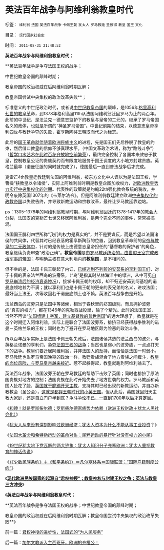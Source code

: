 # 英法百年战争与阿维利翁教皇时代

标签： `维利翁` `法国` `英法百年战争` `卡佩王朝` `犹太人` `罗马教廷` `圣彼得` `教皇` `国王` `文化` 

目录： `现代国家社会史`

时间： `2011-08-31 21:48:52`

**英法百年战争与阿维利翁教皇时代**；

**英法百年战争是争夺法国王权的战争；

中世纪教皇帝国的颠峰时期；

教皇帝国的政治权威在后阿维利翁时期瓦解；

教皇帝国尝试中央集权的政治改革失败**；

标准意义的中世纪政治时代，或者说[中世纪教皇帝国](../../../2011/1/24/什么是法治？中世纪道德法庭公信力何来？.md)的颠峰，是1056年[格里高利七世的教皇革](../../../2011/1/23/五四愚昧精神和中世纪道德法庭.md)命，到1378年格利高里11th从法国阿维利翁迁回罗马为止的两百年。此前的中世纪，是法兰克－德意志监护下的教皇与皇帝的二元的，继承了罗马帝国名义的政体，也就是所谓的“神圣罗马帝国”。中世纪前期的结束，以德意志皇帝享利四世与教廷争夺的失败，霍享斯陶芬王朝取而代之为标志。

此后的[国王革命就伴随着欧洲民族主义](../../../2011/3/7/《大宪章》是国王对教皇的革命.md)的进程，先是国王们先后挣脱了教皇的约束，然后借口教皇的信仰不够真理水平，（中国文革政治术语，称为“路线斗争”）（[哲学口水艺术在此时百花齐放地空前繁荣](../../../2010/8/2/哲人王的政治野心.md)），最终完全控制了各国本来效忠于教皇，控制教皇公证的贵族契约而有限度地服务于国王调度的大小地方封建贵族。英格兰最早（诺曼征服的同时就完成了），德国最后一直到普法战争后才完成。

克雷芒4th教皇迁教廷到法国的阿维利翁，被东方文化中人误以为是法国王权，学曹操“挟教皇以令诸侯”，实际上阿维利翁时期是教皇企图加收权力，[对欧洲教皇势力实行中央集权化的时期](../../../2010/7/6/亚里士多德的《政治学》预言了两千年中央集权毁灭性.md)。代表性的政策就是约翰22th强化教会系统的税收，并明令废除英国1307年的《卡莱尔法令》。但是阿维利翁教廷建立欧洲[中央集权化的政教帝国](../../../2009/12/3/“分久必合，合久必分”.md)以失败告终，并导致新教运动和宗教改革，最终让罗马教廷靠边站。

ps：1305-1378年的阿维利翁教皇时期，与阿维利翁回迁的1378-1417年的教会大分裂，法国支的克勒芒七世又移居阿维利翁，是两个完全不同的事件，常常被搞混。

法国国王腓利四世所称“我们的权力是真实的”，并不是要谋反，而是希望以法国诸侯的共同体，代替其时已经衰落的霍享斯陶芬的位置，回到教皇革命前的[皇帝与教皇的二元政体中](../../../2010/5/24/法兰克人的帝国从来没有存在过.md)，针对的是传统上由德意志皇帝担任的“基督教的保护者”的角色，教皇继续负责审查“政治正确”。**教皇帝国**是由[罗马教廷统治的，由世俗王室完成政治军事的帝国](../../../2010/5/23/基督教罗马帝国在阿拉伯征服阴影下分裂.md)；与明确主权在意大利境内的**教皇国**，是不相同的。

但不幸的是，法国卡佩王朝起了内讧，[已经逃到不列颠的安茹系的享利国王们](../../../2011/3/9/英王why对大宪章有诚信？法国弱在那里？.md)，对于卡佩的表亲法兰西岛的波旁系，（“岛”是指其时丛林海洋中的绿洲，从中可见[自罗马崩溃后的经济衰退惨况](../../../2010/11/10/罗马崩溃是基督教入主的代价.md)），接掌卡佩王朝的权印，却不归还安茹到阿基坦的诺曼底领地甚为不满；就以享利们也是卡佩王朝的更亲的表兄弟的名义，进攻法国；最好当上法王，次等收回若干诺曼底领土也不赖。英法百年战争由是开始。

法兰西岛的波旁只是法国中等诸侯，相当于春秋里的郑国级别。而且拥护波旁的“真实的权力”，都在1346年的克勒西战役里，输了个精光。此时的法国王室，当然不再谈“[法国组建十字军，建立基督教的普世帝国](../../../2010/5/24/法兰克“封建”因生产力大倒退.md)”的远大理想了。教皇就是在这个时期迁入阿维利翁，实际上是联合了法国波旁系，排挤已经获得战争胜利的诺曼－英格兰系的王权；同时也为了避开在罗马地区颇为险恶的政治斗争。

所以百年战争实际上是法国卡佩王朝失政后，法国诸侯共选的法兰西岛的波旁，与英格兰诺曼的享利们，[争夺法国王权的战争](../../../2011/8/21/法国主动进攻，英国被动防守；好死不如赖活着.md)；当然也是弱小的波旁族，一点点打天下的战争。教皇们要迁居阿维利翁，并非法国人的劫持，而恰恰是法国一时弱小。罗马教廷也象罗马帝国晚期的政治一样，教廷贵族混合了地方贵族之间缠斗，[教皇的岗位风险，与罗马皇帝越来接近](../../../2010/11/5/风萧萧兮台伯寒，老头当皇帝兮不复返.md)。惹不起躲得起，教皇就跑到阿维利翁去了。

英法百年战争，法国波旁王朝在罗马教廷的帮助下击败了英国；同时也排挤了原法国贵族对地方的控制；法国贵族在此时开始失去了地方世袭的权力。罗马教廷和英国人扯花了脸，[英国就干脆踢开天主教](../../../2011/8/16/新教“净化社会，驱逐异己”有悠久传统.md)，支持其时已经出现的新教运动，并自办新教教会（圣公会），[这就是都铎王朝时代的小英王国](../../../2011/3/9/都铎－斯图亚特王朝如何丧失执政的合法性？.md)。但从此后，英国就回归天主教大家庭，还是自立门户半到底？[争斗争论不已，一直到1700年以后才算定局](../../../2011/8/20/荷兰联合《大宪章》“打赢了荷英战争”.md)。

《[和珅！就是罗斯柴尔德；罗斯柴尔德家族势力依赖（欧洲王权财政＋犹太人黑社会化）](../../../2011/8/29/和珅！就是罗斯柴尔德！.md)》

《[犹太人从来没有深刻影响过欧洲经济；犹太人资本为什么不能从事工业投资](../../../2011/8/29/为什么犹太人不能产生工业资本家？.md)？》

《[法国大革命和希特勒运动的革命对象；民粹运动的暴行针对没有权力的小民](../../../2011/8/30/“等值税收总额限制”和国有企业和调控政策.md)》

《[19世纪犹太地下党瓦解的两大迹象；犹太人知识分子充塞欧洲；犹太人重视教育的神话传说](../../../2011/8/30/犹太人重视教育的神话，马克思痛骂犹太人.md)》

《[（《少数民族条约》＋《和平条约》）＝凡尔塞体系＝国际联盟；“国际户籍制度公约”](../../../2011/8/30/《国际户籍制度公约》和二战前的少数民族.md)》

《[**现代欧洲民族国家的起源自“君权神授”；教皇神权与封建王权之争；英法与教皇三方冲突**](../../../2011/8/31/君权神授的进步性，法国式的“为人民服务”.md)》

《**英法百年战争与阿维利翁教皇时代**；

**英法百年战争是争夺法国王权的战争；中世纪教皇帝国的颠峰时期；

教皇帝国的政治权威在后阿维利翁时期瓦解；教皇帝国尝试中央集权的政治改革失败**》



前一篇：[君权神授的进步性，法国式的“为人民服务”](../../../2011/8/31/君权神授的进步性，法国式的“为人民服务”.md)

后一篇：[加尔文教派入主西班牙，欧洲的齐桓公！](../../../2011/8/31/加尔文教派入主西班牙，欧洲的齐桓公！.md)